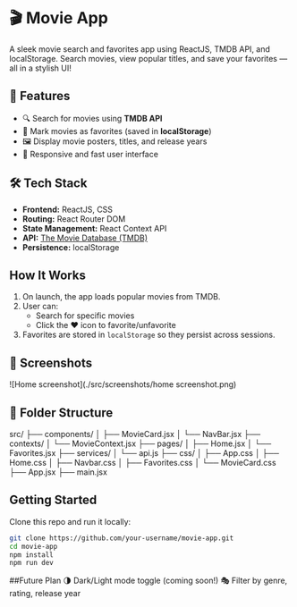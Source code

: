 # 🎬 Movie App

A sleek movie search and favorites app using ReactJS, TMDB API, and localStorage. Search movies, view popular titles, and save your favorites — all in a stylish UI!

## 🚀 Features
- 🔍 Search for movies using **TMDB API**
- 🌟 Mark movies as favorites (saved in **localStorage**)
- 🖼️ Display movie posters, titles, and release years
- 🔄 Responsive and fast user interface

## 🛠️ Tech Stack
- **Frontend:** ReactJS, CSS
- **Routing:** React Router DOM
- **State Management:** React Context API
- **API:** [The Movie Database (TMDB)](https://www.themoviedb.org/)
- **Persistence:** localStorage

##  How It Works
1. On launch, the app loads popular movies from TMDB.
2. User can:
   - Search for specific movies
   - Click the ❤️ icon to favorite/unfavorite
3. Favorites are stored in `localStorage` so they persist across sessions.

## 📸 Screenshots
![Home screenshot](./src/screenshots/home screenshot.png)


## 📁 Folder Structure
src/
├── components/
│   ├── MovieCard.jsx
│   └── NavBar.jsx
├── contexts/
│   └── MovieContext.jsx
├── pages/
│   ├── Home.jsx
│   └── Favorites.jsx
├── services/
│   └── api.js
├── css/
│   ├── App.css
│   ├── Home.css
│   ├── Navbar.css
│   ├── Favorites.css
│   └── MovieCard.css
├── App.jsx
├── main.jsx

##  Getting Started
Clone this repo and run it locally:
```bash
git clone https://github.com/your-username/movie-app.git
cd movie-app
npm install
npm run dev
```
##Future Plan
🌗 Dark/Light mode toggle (coming soon!)
🎭 Filter by genre, rating, release year



